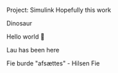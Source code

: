 Project: Simulink 
Hopefully this work 

Dinosaur

Hello world 🤢


Lau has been here

Fie burde "afsættes" - Hilsen Fie
